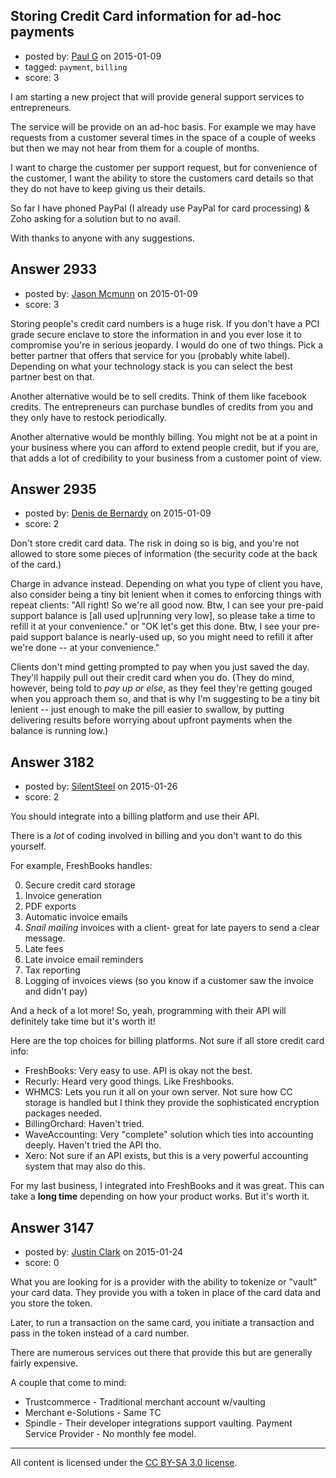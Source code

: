 ## Storing Credit Card information for ad-hoc payments

- posted by: [Paul G](https://stackexchange.com/users/5601094/paul-g) on 2015-01-09
- tagged: `payment`, `billing`
- score: 3

I am starting a new project that will provide general support services to entrepreneurs. 

The service will be provide on an ad-hoc basis. For example we may have requests from a customer several times in the space of a couple of weeks but then we may not hear from them for a couple of months.

I want to charge the customer per support request, but for convenience of the customer, I want the ability to store the customers card details so that they do not have to keep giving us their details.

So far I have phoned PayPal (I already use PayPal for card processing) & Zoho asking for a solution but to no avail.

With thanks to anyone with any suggestions.
 


## Answer 2933

- posted by: [Jason Mcmunn](https://stackexchange.com/users/5429346/jason-mcmunn) on 2015-01-09
- score: 3

Storing people's credit card numbers is a huge risk.  If you don't have a PCI grade secure enclave to store the information in and you ever lose it to compromise you're in serious jeopardy.  I would do one of two things.  Pick a better partner that offers that service for you (probably white label).  Depending on what your technology stack is you can select the best partner best on that.

Another alternative would be to sell credits.  Think of them like facebook credits.  The entrepreneurs can purchase bundles of credits from you and they only have to restock periodically. 

Another alternative would be monthly billing.  You might not be at a point in your business where you can afford to extend people credit, but if you are, that adds a lot of credibility to your business from a customer point of view.


## Answer 2935

- posted by: [Denis de Bernardy](https://stackexchange.com/users/182468/denis-de-bernardy) on 2015-01-09
- score: 2

Don't store credit card data. The risk in doing so is big, and you're not allowed to store some pieces of information (the security code at the back of the card.)

Charge in advance instead. Depending on what you type of client you have, also consider being a tiny bit lenient when it comes to enforcing things with repeat clients: "All right! So we're all good now. Btw, I can see your pre-paid support balance is [all used up|running very low], so please take a time to refill it at your convenience." or "OK let's get this done. Btw, I see your pre-paid support balance is nearly-used up, so you might need to refill it after we're done -- at your convenience."

Clients don't mind getting prompted to pay when you just saved the day. They'll happily pull out their credit card when you do. (They do mind, however, being told to *pay up or else*, as they feel they're getting gouged when you approach them so, and that is why I'm suggesting to be a tiny bit lenient -- just enough to make the pill easier to swallow, by putting delivering results before worrying about upfront payments when the balance is running low.)


## Answer 3182

- posted by: [SilentSteel](https://stackexchange.com/users/1092182/silentsteel) on 2015-01-26
- score: 2

You should integrate into a billing platform and use their API.

There is a *lot* of coding involved in billing and you don't want to do this yourself.

For example, FreshBooks handles:

 0. Secure credit card storage
 1. Invoice generation
 2. PDF exports
 3. Automatic invoice emails
 5. *Snail mailing* invoices with a client- great for late payers to send a clear message.
 4. Late fees
 5. Late invoice email reminders
 6. Tax reporting
 7. Logging of invoices views (so you know if a customer saw the invoice and didn't pay)
 
And a heck of a lot more!
So, yeah, programming with their API will definitely take time but it's worth it!


Here are the top choices for billing platforms. Not sure if all store credit card info:

- FreshBooks: Very easy to use. API is okay not the best.
- Recurly: Heard very good things. Like Freshbooks.
- WHMCS: Lets you run it all on your own server. Not sure how CC storage is handled but I think they provide the sophisticated encryption packages needed.
- BillingOrchard: Haven't tried.
- WaveAccounting: Very "complete" solution which ties into accounting deeply. Haven't tried the API tho.
- Xero: Not sure if an API exists, but this is a very powerful accounting system that may also do this.

For my last business, I integrated into FreshBooks and it was great. This can take a **long time** depending on how your product works. But it's worth it.


## Answer 3147

- posted by: [Justin Clark](https://stackexchange.com/users/5675946/justin-clark) on 2015-01-24
- score: 0

What you are looking for is a provider with the ability to tokenize or "vault" your card data. They provide you with a token in place of the card data and you store the token.

Later, to run a transaction on the same card, you initiate a transaction and pass in the token instead of a card number.

There are numerous services out there that provide this but are generally fairly expensive.

A couple that come to mind:

* Trustcommerce - Traditional merchant account w/vaulting
* Merchant e-Solutions - Same TC
* Spindle - Their developer integrations support vaulting. Payment Service Provider - No monthly fee model.



---

All content is licensed under the [CC BY-SA 3.0 license](https://creativecommons.org/licenses/by-sa/3.0/).
